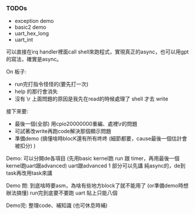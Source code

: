 ### TODOs
* exception demo
* basic2 demo
* uart_hex_long
* uart_int

可以直接在irq handler裡面call shell來跑程式，實現真正的async，也可以用gpt的寫法，確實是async。

On 板子:
* run完打指令怪怪的(要先打一次)
* help 的那行會消失
* 沒有 \r
上面問題的原因是我先在read的時候處理了 shell 才去 write

接下來要:
* 最後一個(全部) 用cpio20000000重編、處裡\r的問題
* 可試著改write再跑code解決那個顯示問題
* 準備demo (搞懂啥時blocK還有所有咚咚 (細節都要，cause最後一個估計會被扣分) )

Demo:
可以分開de各項目 (先用basic kernel跑 run 跟 timer，再用最後一個kernel跑uart跟advanced)
uart跟advanced 1 部分可以先講 純async的，de到task再改用task來講

Demo 問:
到底啥時要asm，為啥有些地方block了就不能用了 (or準備demo時想辦法搞懂)
run完到底要不要跑
uart 貼上只能八個

Demo完:
整理code、補知識 (也可休息時補)